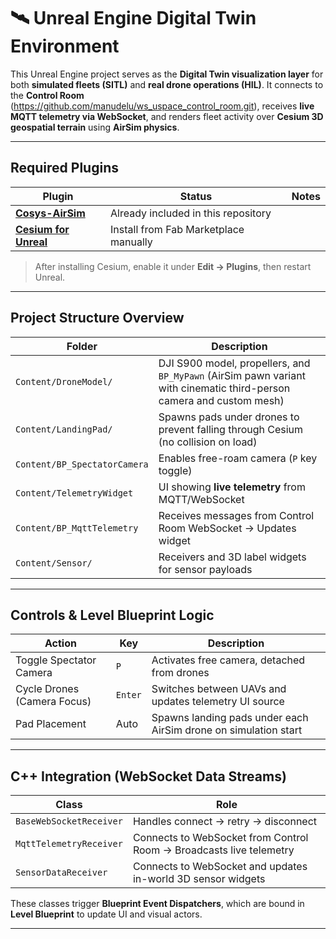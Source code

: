 # 🛰 Unreal Engine Digital Twin Environment  

This Unreal Engine project serves as the **Digital Twin visualization layer** for both **simulated fleets (SITL)** and **real drone operations (HIL)**. It connects to the **Control Room** (https://github.com/manudelu/ws_uspace_control_room.git), receives **live MQTT telemetry via WebSocket**, and renders fleet activity over **Cesium 3D geospatial terrain** using **AirSim physics**.

---

## Required Plugins

| Plugin | Status | Notes |
|--------|--------|------|
| **[Cosys-AirSim](https://cosys-lab.github.io/Cosys-AirSim/)** | Already included in this repository |
| **[Cesium for Unreal](https://www.fab.com/listings/76c295fe-0dc6-4fd6-8319-e9833be427cd)** | Install from Fab Marketplace manually |

> After installing Cesium, enable it under **Edit → Plugins**, then restart Unreal.

---

## Project Structure Overview

| Folder | Description |
|--------|------------|
| `Content/DroneModel/` | DJI S900 model, propellers, and `BP_MyPawn` (AirSim pawn variant with cinematic third-person camera and custom mesh) |
| `Content/LandingPad/` | Spawns pads under drones to prevent falling through Cesium (no collision on load) |
| `Content/BP_SpectatorCamera` | Enables free-roam camera (`P` key toggle) |
| `Content/TelemetryWidget` | UI showing **live telemetry** from MQTT/WebSocket |
| `Content/BP_MqttTelemetry` | Receives messages from Control Room WebSocket → Updates widget |
| `Content/Sensor/` | Receivers and 3D label widgets for sensor payloads |

---

## Controls & Level Blueprint Logic

| Action | Key | Description |
|--------|-----|------------|
| Toggle Spectator Camera | `P` | Activates free camera, detached from drones |
| Cycle Drones (Camera Focus) | `Enter` | Switches between UAVs and updates telemetry UI source |
| Pad Placement | Auto | Spawns landing pads under each AirSim drone on simulation start |

---

## C++ Integration (WebSocket Data Streams)

| Class | Role |
|-------|------|
| `BaseWebSocketReceiver` | Handles connect → retry → disconnect | 
| `MqttTelemetryReceiver` | Connects to WebSocket from Control Room → Broadcasts live telemetry |
| `SensorDataReceiver` | Connects to WebSocket and updates in-world 3D sensor widgets |

These classes trigger **Blueprint Event Dispatchers**, which are bound in **Level Blueprint** to update UI and visual actors.

---

